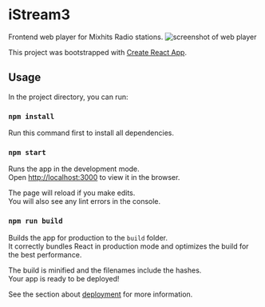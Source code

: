 # iStream3
Frontend web player for Mixhits Radio stations.
![screenshot of web player](https://i.imgur.com/BM8tZtZ.png)

This project was bootstrapped with [Create React App](https://github.com/facebook/create-react-app).

## Usage

In the project directory, you can run:

### `npm install`

Run this command first to install all dependencies.

### `npm start`

Runs the app in the development mode.<br>
Open [http://localhost:3000](http://localhost:3000) to view it in the browser.

The page will reload if you make edits.<br>
You will also see any lint errors in the console.

### `npm run build`

Builds the app for production to the `build` folder.<br>
It correctly bundles React in production mode and optimizes the build for the best performance.

The build is minified and the filenames include the hashes.<br>
Your app is ready to be deployed!

See the section about [deployment](https://facebook.github.io/create-react-app/docs/deployment) for more information.
